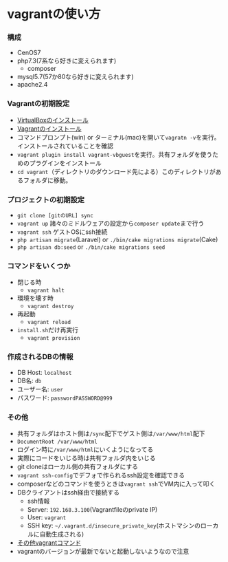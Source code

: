 # vagrantの使い方

### 構成
- CenOS7
- php7.3(7系なら好きに変えられます)
  - composer
- mysql5.7(57か80なら好きに変えられます)
- apache2.4

### Vagrantの初期設定
- [VirtualBoxのインストール](https://www.virtualbox.org/wiki/Downloads)
- [Vagrantのインストール](https://www.vagrantup.com/downloads.html)
- コマンドプロンプト(win) or ターミナル(mac)を開いて`vagratn -v`を実行。インストールされていることを確認
- `vagrant plugin install vagrant-vbguest`を実行。共有フォルダを使うためのプラグインをインストール
- `cd vagrant`（ディレクトリのダウンロード先による）このディレクトリがあるフォルダに移動。

### プロジェクトの初期設定
- `git clone [gitのURL] sync`
- `vagrant up` 諸々のミドルウェアの設定から`composer update`まで行う
- `vagrant ssh` ゲストOSにssh接続
- `php artisan migrate`(Laravel) or `./bin/cake migrations migrate`(Cake)
- `php artisan db:seed` or `./bin/cake migrations seed`

### コマンドをいくつか
- 閉じる時
    - `vagrant halt`
- 環境を壊す時
    - `vagrant destroy`
- 再起動
    - `vagrant reload`
- `install.sh`だけ再実行
    - `vagrant provision`

### 作成されるDBの情報
- DB Host: `localhost`
- DB名: `db`
- ユーザー名: `user`
- パスワード: `passwordPASSWORD@999`

### その他
- 共有フォルダはホスト側は`/sync`配下でゲスト側は`/var/www/html`配下
- `DocumentRoot /var/www/html`
- ログイン時に`/var/www/html`にいくようになってる
- 実際にコードをいじる時は共有フォルダ内をいじる
- git cloneはローカル側の共有フォルダにする
- `vagrant ssh-config`でデフォで作られるssh設定を確認できる
- composerなどのコマンドを使うときは`vagrant ssh`でVM内に入って叩く
- DBクライアントはssh経由で接続する
    - ssh情報
    - Server: `192.168.3.100`(Vagrantfileのprivate IP)
    - User: `vagrant`
    - SSH key: `~/.vagrant.d/insecure_private_key`(ホストマシンのローカルに自動生成される)
- [その他vagrantコマンド](https://qiita.com/oreo3@github/items/4054a4120ccc249676d9)
- vagrantのバージョンが最新でないと起動しないようなので注意
